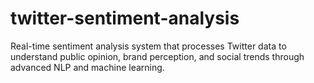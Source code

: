 # twitter-sentiment-analysis
Real-time sentiment analysis system that processes Twitter data to understand public opinion, brand perception, and social trends through advanced NLP and machine learning.
